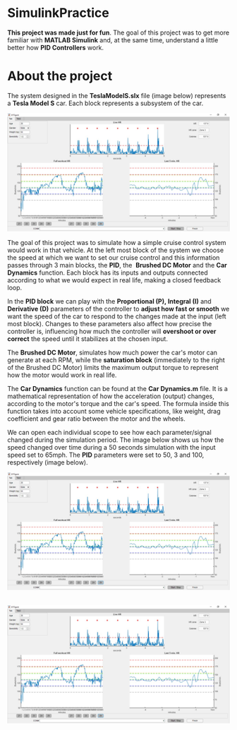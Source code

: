# SimulinkPractice

**This project was made just for fun**. The goal of this project was to get more familiar with **MATLAB Simulink** and, at the same time, understand a little better how **PID Controllers** work. 

# About the project

The system designed in the **TeslaModelS.slx** file (image below) represents a **Tesla Model S** car. Each block represents a subsystem of the car.

![Preview-Screens](https://github.com/patrickmetzner/HeartRateMonitor/blob/master/app.jpeg)

The goal of this project was to simulate how a simple cruise control system would work in that vehicle. At the left most block of the system we choose the speed at which we want to set our cruise control and this information passes through 3 main blocks, the **PID**, the  **Brushed DC Motor** and the **Car Dynamics** function. Each block has its inputs and outputs connected according to what we would expect in real life, making a closed feedback loop.

In the **PID block** we can play with the **Proportional (P), Integral (I)** and **Derivative (D)** parameters of the controller to **adjust how fast or smooth** we want the speed of the car to respond to the changes made at the input (left most block). Changes to these parameters also affect how precise the controller is, influencing how much the controller will **overshoot or over correct** the speed until it stabilizes at the chosen input. 

The **Brushed DC Motor**, simulates how much power the car's motor can generate at each RPM, while the **saturation block** (immediately to the right of the Brushed DC Motor) limits the maximum output torque to represent how the motor would work in real life.

The **Car Dynamics** function can be found at the **Car Dynamics.m** file. It is a mathematical representation of how the acceleration (output) changes, according to the motor's torque and the car's speed. The formula inside this function takes into account some vehicle specifications, like weight, drag coefficient and gear ratio between the motor and the wheels.

We can open each individual scope to see how each parameter/signal changed during the simulation period. The image below shows us how the speed changed over time during a 50 seconds simulation with the input speed set to 65mph. The **PID** parameters were set to 50, 3 and 100, respectively (image below).   

![Preview-Screens](https://github.com/patrickmetzner/HeartRateMonitor/blob/master/app.jpeg)    

![Preview-Screens](https://github.com/patrickmetzner/HeartRateMonitor/blob/master/app.jpeg)